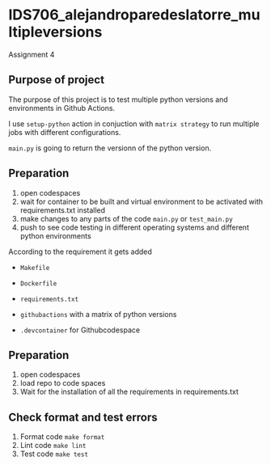 # IDS706_alejandroparedeslatorre_multipleversions
Assignment 4

## Purpose of project
The purpose of this project is to test multiple python versions and environments in Github Actions. 

I use `setup-python` action in conjuction with `matrix strategy` to run multiple jobs with different configurations. 

`main.py` is going to return the versionn of the python version.

## Preparation
1. open codespaces 
2. wait for container to be built and virtual environment to be activated with requirements.txt installed 
3. make changes to any parts of the code `main.py` or `test_main.py`
4. push to see code testing in different operating systems and different python environments 

According to the requirement it gets added

* `Makefile`

* `Dockerfile`

* `requirements.txt`

* `githubactions` with a matrix of python versions 

* `.devcontainer` for Githubcodespace 

## Preparation
1. open codespaces 
2. load repo to code spaces
2. Wait for the installation of all the requirements in requirements.txt

## Check format and test errors
1. Format code `make format`
2. Lint code `make lint`
3. Test code `make test`
